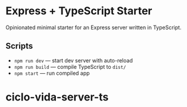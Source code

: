 # Express + TypeScript Starter

Opinionated minimal starter for an Express server written in TypeScript.

## Scripts
- `npm run dev` — start dev server with auto-reload
- `npm run build` — compile TypeScript to `dist/`
- `npm start` — run compiled app
# ciclo-vida-server-ts
